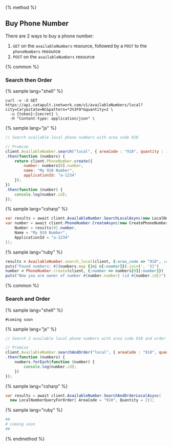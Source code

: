 {% method %}

## Buy Phone Number
There are 2 ways to buy a phone number:
1. <code class="get">GET</code> on the `availableNumbers` resource, followed by a <code class="post">POST</code> to the `phoneNumbers` resource
2. <code class="post">POST</code> on the `availableNumbers` resource

{% common %}
### Search then Order

{% sample lang="shell" %}

```shell
curl -v -X GET  https://api.catapult.inetwork.com/v1/availableNumbers/local?city=Cary&state=NC&pattern=*2%3F9*&quantity=2 \
  -u {token}:{secret} \
  -H "Content-type: application/json" \
```

{% sample lang="js" %}

```js
// Search available local phone numbers with area code 910

// Promise
client.AvailableNumber.search("local", { areaCode : "910", quantity : 1 })
.then(function (numbers) {
	return client.PhoneNumber.create({
		number: numbers[0].number,
		name: "My 910 Number",
		applicationId: "a-1234"
	});
})
.then(function (number) {
	console.log(number.id);
});
```

{% sample lang="csharp" %}

```csharp
var results = await client.AvailableNumber.SearchLocalAsync(new LocalNumberQuery{ AreaCode = "910", Quantity = 1});
var number = await client.PhoneNumber.CreateAsync(new CreatePhoneNumberData {
	Number = results[0].number,
	Name = "My 910 Number",
	ApplicationId = "a-1234"
});
```

{% sample lang="ruby" %}

```ruby
results = AvailableNumber.search_local(client, {:area_code => "910", :quantity => 1})
puts("Found numbers: #{(numbers.map {|n| n[:number]}).join(', ')}")
number = PhoneNumber.create(client, {:number => numbers[0][:number]})
puts("Now you are owner of number #{number.number} (id #{number.id})")
```
{% common %}
### Search and Order

{% sample lang="shell" %}
```shell
#coming soon
```

{% sample lang="js" %}

```js
// Search 2 available local phone numbers with area code 910 and order them

// Promise
client.AvailableNumber.searchAndOrder("local", { areaCode : "910", quantity : 2 })
.then(function (numbers) {
	numbers.forEach(function (number) {
		console.log(number.id);
	})
});
```

{% sample lang="csharp" %}

```csharp
var results = await client.AvailableNumber.SearchAndOrderLocalAsync(
  new LocalNumberQueryForOrder{ AreaCode = "910", Quantity = 2});
```

{% sample lang="ruby" %}
```ruby
##
# coming soon
##
```

{% endmethod %}

